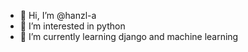 - 👋 Hi, I’m @hanzl-a
- 👀 I’m interested in python
- 🌱 I’m currently learning django and machine learning

